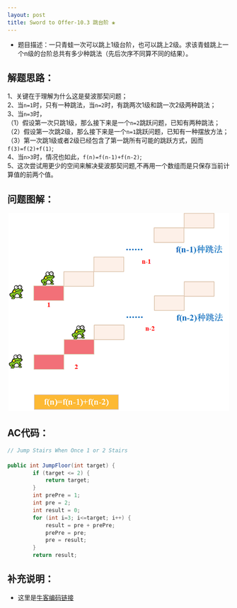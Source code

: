 ```yaml
---
layout: post
title: Sword to Offer-10.3 跳台阶 ❀
---
```


* 题目描述：一只青蛙一次可以跳上1级台阶，也可以跳上2级。求该青蛙跳上一个n级的台阶总共有多少种跳法（先后次序不同算不同的结果）。


## 解题思路：

1、关键在于理解为什么这是斐波那契问题；   
2、当`n=1`时，只有一种跳法，当`n=2`时，有跳两次1级和跳一次2级两种跳法；   
3、当`n=3`时，    
（1）假设第一次只跳1级，那么接下来是一个`n=2`跳跃问题，已知有两种跳法；   
（2）假设第一次跳2级，那么接下来是一个`n=1`跳跃问题，已知有一种摆放方法；    
（3）第一次跳1级或者2级已经包含了第一跳所有可能的跳跃方式，因而`f(3)=f(2)+f(1)`;  
4、当`n>3`时，情况也如此，`f(n)=f(n-1)+f(n-2)`;  
5、这次尝试用更少的空间来解决斐波那契问题,不再用一个数组而是只保存当前计算值的前两个值。  

## 问题图解：

<center>
    <img src="/assets/img/blog/sword-offer-10.3.png">
</center>

## AC代码：

```java
// Jump Stairs When Once 1 or 2 Stairs

public int JumpFloor(int target) {
        if (target <= 2) {
            return target;
        }
        int prePre = 1;
        int pre = 2;
        int result = 0;
        for (int i=3; i<=target; i++) {
            result = pre + prePre;
            prePre = pre;
            pre = result;
        }
        return result;
```

## 补充说明：

* 这里是[牛客编码链接](https://www.nowcoder.com/practice/8c82a5b80378478f9484d87d1c5f12a4?tpId=13&tqId=11161&tPage=1&rp=1&ru=%2Fta%2Fcoding-interviews&qru=%2Fta%2Fcoding-interviews%2Fquestion-ranking)
